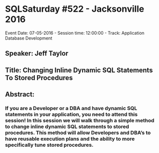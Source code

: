 # SQLSaturday #522 - Jacksonville 2016
Event Date: 07-05-2016 - Session time: 12:00:00 - Track: Application  Database Development
## Speaker: Jeff Taylor
## Title: Changing Inline Dynamic SQL Statements To Stored Procedures
## Abstract:
### If you are a Developer or a DBA and have dynamic SQL statements in your application, you need to attend this session! In this session we will walk through a simple method to change inline dynamic SQL statements to stored procedures. This method will allow Developers and DBA’s to have reusable execution plans and the ability to more specifically tune stored procedures. 
